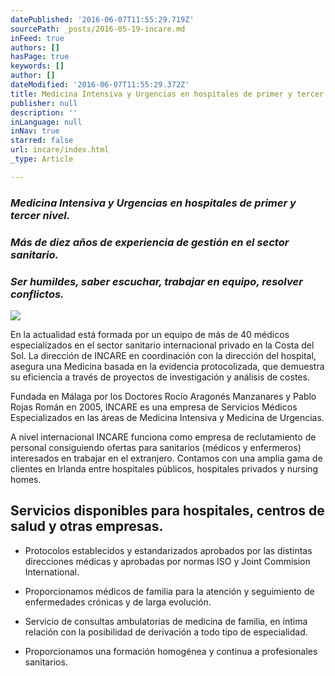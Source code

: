 ```yaml
---
datePublished: '2016-06-07T11:55:29.719Z'
sourcePath: _posts/2016-05-19-incare.md
inFeed: true
authors: []
hasPage: true
keywords: []
author: []
dateModified: '2016-06-07T11:55:29.372Z'
title: Medicina Intensiva y Urgencias en hospitales de primer y tercer nivel.
publisher: null
description: ''
inLanguage: null
inNav: true
starred: false
url: incare/index.html
_type: Article

---
```

### _Medicina Intensiva y Urgencias en hospitales de primer y tercer nivel._

### _Más de diez años de experiencia de gestión en el sector sanitario._

### _Ser humildes, saber escuchar, trabajar en equipo, resolver conflictos._
![](https://s3-us-west-2.amazonaws.com/the-grid-img/p/39e1df577d26caf9010ad2df8b1d544b3fc95d83.jpg)

En la actualidad está formada por un equipo de más de 40 médicos especializados en el sector sanitario internacional privado en la Costa del Sol. La dirección de INCARE en coordinación con la dirección del hospital, asegura una Medicina basada en la evidencia protocolizada, que demuestra su eficiencia a través de proyectos de investigación y análisis de costes.

Fundada en Málaga por los Doctores Rocío Aragonés Manzanares y Pablo Rojas Román en 2005, INCARE es una empresa de Servicios Médicos Especializados en las áreas de Medicina Intensiva y Medicina de Urgencias.

A nivel internacional INCARE funciona como empresa de reclutamiento de personal consiguiendo ofertas para sanitarios (médicos y enfermeros) interesados en trabajar en el extranjero. Contamos con una amplia gama de clientes en Irlanda entre hospitales públicos, hospitales privados y nursing homes.

## Servicios disponibles para hospitales, centros de salud y otras empresas.

* Protocolos establecidos y estandarizados aprobados por las distintas direcciones médicas y aprobadas por normas ISO y Joint Commision International.

* Proporcionamos médicos de familia para la atención y seguimiento de enfermedades crónicas y de larga evolución.

* Servicio de consultas ambulatorias de medicina de familia, en íntima relación con la posibilidad de derivación a todo tipo de especialidad.

* Proporcionamos una formación homogénea y continua a profesionales sanitarios.